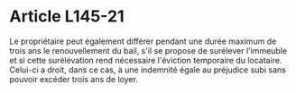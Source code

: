 # Article L145-21

Le propriétaire peut également différer pendant une durée maximum de trois ans le renouvellement du bail, s'il se propose de surélever l'immeuble et si cette surélévation rend nécessaire l'éviction temporaire du locataire. Celui-ci a droit, dans ce cas, à une indemnité égale au préjudice subi sans pouvoir excéder trois ans de loyer.